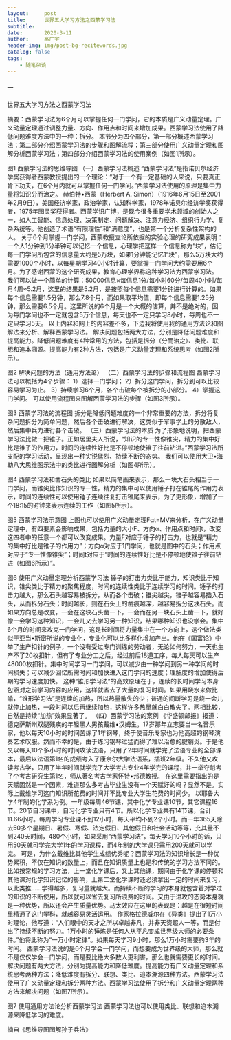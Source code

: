 ```yaml
---
layout:     post
title:      世界五大学习方法之西蒙学习法
subtitle:   
date:       2020-3-11
author:     高广宇
header-img: img/post-bg-recitewords.jpg
catalog: false
tags:
    - 随笔杂谈
---
```


#### 一

世界五大学习方法之西蒙学习法


摘要：西蒙学习法为6个月可以掌握任何一门学问，它的本质是广义动量定理。广义动量定理通过调整力量、方向、作用点和时间来增加成果。西蒙学习法使用了降低问题难度方法中的一种：拆分。
本节分为四个部分，第一部分概述西蒙学习法；第二部分介绍西蒙学习法的步骤和图解流程；第三部分使用广义动量定理和图解分析西蒙学习法；第四部分介绍西蒙学习法的使用案例（如图1所示）。

图1 西蒙学习法的思维导图
（一）西蒙学习法概述
“西蒙学习法”是指诺贝尔经济学奖获得者西蒙教授提出的一个理论：“对于一个有一定基础的人来说，只要真正肯下功夫，在6个月内就可以掌握任何一门学问。”西蒙学习法使用的原理是集中力量将知识分而治之。
赫伯特•西蒙（Herbert A. Simon）（1916年6月15日至2001年2月9日），美国经济学家，政治学家，认知科学家，1978年诺贝尔经济学奖获得者，1975年图灵奖获得者。西蒙学识广博，是现今很多重要学术领域的创始人之一，如人工智能、信息处理、决策制定、问题解决、注意力经济、组织行为学、复杂系统等。他创造了术语“有限理性”和“满意度”，也是第一个分析复杂性架构的人。
关于6个月掌握一门学问，西蒙教授立论所依据的实验心理的研究成果表明：一个人1分钟到1分半钟可以记忆一个信息，心理学把这样一个信息称为“块”，估记每一门学问所包含的信息量大约是5万块，如果1分钟能记忆1“块”，那么5万块大约需要1000个小时，以每星期学习40小时计算，要掌握一门学问大约需要用6个月。为了感谢西蒙的这个研究成果，教育心理学界称这种学习法为西蒙学习法。
我们可以做一个简单的计算：50000信息×每信息1分/每小时60分/每周40小时/每月4周≈5.2月，这里的结果是5.2月，是按照每个信息需要1分钟进行计算的。如果每个信息需要1.5分钟，那么7.8个月，而如果取平均值，即每个信息需要1.25分钟，那么需要6.5个月。这里所说的6个月是一个大概的估算，并不是绝对的，因为每门学问也不一定就包含5万个信息，每天也不一定只学习8小时，每周也不一定只学习5天。
以上内容和网上的内容差不多，下边我将使用我的通用方法论和图解法来分析、解释西蒙学习法。
解决问题包括两大方法，分别是降低问题难度和提高能力。降低问题难度有4种常用的方法，包括是拆分（分而治之）、类比、联想和追本溯源。提高能力有2种方法，包括是广义动量定理和系统思考（如图2所示）。

图2 解决问题的方法（通用方法论）
（二）西蒙学习法的步骤和流程图
西蒙学习法可以概括为4个步骤：
1）选择一门学问；
2）拆分这门学问，拆分到可以比较容易学习为止。
3）持续学习6个月，各个击破每个被拆分的小部分。
4）掌握这门学问。
可以使用流程图来图解西蒙学习法的步骤（如图3所示）。

图3 西蒙学习法的流程图
拆分是降低问题难度的一个非常重要的方法，拆分将复杂问题拆分为简单问题，然后各个击破进行解决，这类似于军事学上的分散敌人，然后集中兵力进行各个击破。
（三）西蒙学习法的本质
为了形象地说明，把西蒙学习法比做一把锥子。正如居里夫人所说，“知识的专一性像锥尖，精力的集中好比是锥子的作用力，时间的连续性好比是不停顿地使锥子往前钻进。”西蒙学习法所支配的学习活动，呈现出一种尖锐猛烈、持续不断的态势。
我们可以使用大卫•海勒八大思维图示法中的类比进行图解分析（如图4所示）。

图4 西蒙学习法和凿石头的类比
如果以简笔画来表示，那么一块大石头相当于一门学问，而锥尖比作知识的专一性，精力的集中可以使用锤子打在锥尾的作用力表示，时间的连续性可以使用锤子连续往复打击锥尾来表示，为了更形象，增加了一个18:15的时钟来表示连续的工作（如图5所示）。

图5 西蒙学习法示意图
上图也可以使用广义动量定理Fαt=MV来分析，在广义动量定理中，有四要素会影响成果，包括力量的大小F、方向α、作用点和时间t，改变这四者中的任意一个都可以改变成果。力量F对应于锤子的打击力，也就是“精力的集中好比是锥子的作用力”；方向α对应于1门学问，也就是图中的石头；作用点对应于“专一性像锥尖”；时间t对应于“时间的连续性好比是不停顿地使锥子往前钻进（如图6所示）”。

图6 使用广义动量定理分析西蒙学习法
锤子的打击力类比于能力，知识类比于知识，锥尖类比于精力的聚焦程度，时间的连续性类比于连续学习的时间。锤子的打击力越大，那么石头越容易被拆分，从而各个击破；锥尖越尖，锥子越容易插入石头，从而拆分石头；时间越长，则在石头上的凿痕越深，越容易拆分这块石头。而如果方向总是改变，一会在这块石头凿一下，一会而在另一块石头上凿一下，就好像一会学习这种知识，一会儿又去学习另一种知识，结果哪种知识也没学会。集中6个月的时间来攻克一门学问，这是长时间将力量集中在一个方向上，这个做法类似于亚当•斯密所说的专业化，专业化可以比多样化增加产出。他在《国富论》中举了生产扣针的例子，一个没有受过专门训练的劳动者，无论如何努力，一天也生产不了20枚扣针，但有了专业分工之后，经过前后18道工序，每人每天可以生产48000枚扣针。集中时间学习一门学问，可以减少由一种学问到另一种学问的时间损失；可以减少回忆所需时间和加快进入这门学问的速度；理解度的增加使得后期的学习速度加快。
这种“锥形学习法”的高效原理在于，连续的长时间学习本身包涵对之前学习内容的应用，这样就省去了大量的复习时间。如果用烧水来做比喻，“锥形学习法”是连续的加热，所以热量散失的少；普通的间断学习是烧一会儿就停止加热，一段时间以后再继续加热，这样许多热量就白白散失了。两相比较，自然是持续“加热”效果显著了。
（四）西蒙学习法的案例
《华盛顿邮报》报道：德克萨斯州双腿残疾的年轻黑人男孩戴维•汉姆生，17岁那年立志要当一名音乐家，他以每天10小时的时间苦练了1年钢琴，终于使音乐专家也为他高超的钢琴演奏艺术叹服。然而不幸的是，由于练习钢琴过猛而得了难以治愈的腱鞘炎。于是他又以每天10个多小时的时间攻读法语，只用了2年时间就学完了法语专业的全部课本，最后以法语第1名的成绩考入了康奈尔大学法语系，插班2年级。不久他又攻读考古学，只用了半年时间就学完了大学考古专业4年学完的课程，并一举夺魁考了个考古研究生第1名，师从著名考古学家怀特•邦德教授。
在这里需要指出的是天赋固然是一个因素，难道那么多考古毕业生没有一个天赋好的吗？显然不是。实际上戴维学习这门知识所花费的时间并不比专业大学生花费的时间少。
以耶鲁大学4年制的化学系为例。一年级每周46节课，其中化学专业课10节，其它课程16节。20节自习课中，自习化学专业只有4节。所以化学专业共有14节课，合计11.66小时。每周学习专业课不到12小时，每天平均不到2个小时。而一年365天除去50多个星期日、暑假、寒假、法定假日、其他假日和社会活动等等，充其量不到240天时间，480个小时，如果采用“西蒙学习法”，每天学习10个小时的话，只用50天就可学完大学1年的学习课程，而4年制的大学课只需用200天就可以学完。
可是，为什么戴维比其他学生成绩优秀呢？西蒙学习法的知识增长是一种优势累积，不仅在知识的数量上，而且在知识质量上也是和传统的学习方法不同的。比如按常规的学习方法，上一堂化学课后，又上其他课，期间由于化学课的停顿和其他课对化学知识记忆的影响，上第二堂化学课时还必须拿出一定的时间来复习，以此类推……学得越多，复习量就越大。而持续不断的学习的本身就包含着对学过的知识的不断使用，所以就可以省去复习所浪费的时间。又由于进攻的态势本身就是一种优势，所以还会产生质量优势。马太效应在这里的表现是：越是在很短时间里精通了这门学科，就越容易灵活运用。
作家格拉德威尔在《异类》提出了1万小时理论，他写道：“人们眼中的天才之所以卓越非凡，并非天资超人一等，而是付出了持续不断的努力。1万小时的锤炼是任何人从平凡变成世界级大师的必要条件。”他将此称为“一万小时定律”。如果每天学习9小时，那么1万小时需要约3年的时间。
西蒙学习法说的是6个月学会一门学问，而想要成为世界级的大师，那么就不是仅仅学会一门学问，而是要比绝大多数人更利害，那么也就需要更长的时间。
解决问题有两大方法，分别为提高能力和降低难度。提高能力有广义动量定理和系统思考两种方法；降低难度有拆分、联想、类比、追本溯源四种方法。西蒙学习法使用了广义动量定理和拆分两种方法。西蒙学习法使用了拆分和广义动量定理两种方法来解决问题（如图7所示）。

图7 使用通用方法论分析西蒙学习法
西蒙学习法也可以使用类比、联想和追本溯源来降低学习的难度。


摘自《思维导图图解孙子兵法》

